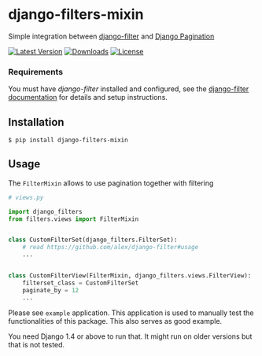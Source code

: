 # django-filters-mixin

Simple integration between [django-filter](https://github.com/alex/django-filter) and [Django Pagination](https://docs.djangoproject.com/en/dev/topics/pagination/)

[![Latest Version](https://pypip.in/version/django-filters-mixin/badge.svg)](https://pypi.python.org/pypi/django-filters-mixin/)
[![Downloads](https://pypip.in/download/django-filters-mixin/badge.svg)](https://pypi.python.org/pypi/django-filters-mixin/)
[![License](https://pypip.in/license/django-filters-mixin/badge.svg)](https://pypi.python.org/pypi/django-filters-mixin/)

### Requirements

You must have *django-filter* installed and configured, see the [django-filter documentation](https://github.com/alex/django-filter) for details and setup instructions.

## Installation

```shell
$ pip install django-filters-mixin
```

## Usage

The ``FilterMixin`` allows to use pagination together with filtering

```python
# views.py

import django_filters
from filters.views import FilterMixin


class CustomFilterSet(django_filters.FilterSet):
    # read https://github.com/alex/django-filter#usage
    ...


class CustomFilterView(FilterMixin, django_filters.views.FilterView):
    filterset_class = CustomFilterSet
    paginate_by = 12
    ...
```

Please see ``example`` application. This application is used to manually test the functionalities of this package. This also serves as good example.

You need Django 1.4 or above to run that. It might run on older versions but that is not tested.
